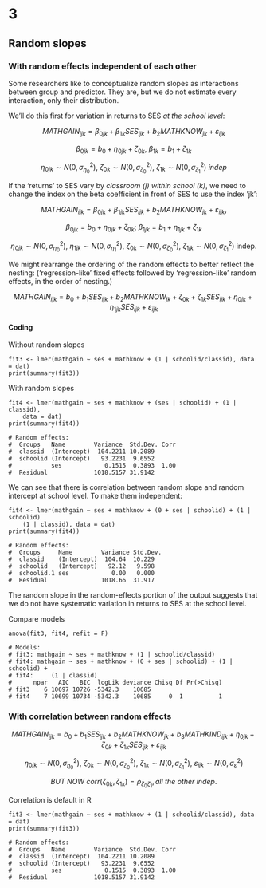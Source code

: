 # 3

## Random slopes

### With random effects independent of each other

Some researchers like to conceptualize random slopes as interactions between group and predictor. They are, but we do not estimate every interaction, only their distribution.

We’ll do this first for variation in returns to SES _at the school level_:

$$
MATHGAIN_{ijk} = \beta_{0jk} + \beta_{1k}SES_{ijk} + b_2 MATHKNOW_{jk} + \varepsilon_{ijk}
$$

$$
\beta_{0jk} = b_0 + \eta_{0jk} + \zeta_{0k},\ \beta_{1k} = b_1 + \zeta_{1k}
$$

$$
\eta_{0jk}\sim N(0,\sigma_{\eta_0}^2),\ \zeta_{0k}\sim N(0,\sigma_{\zeta_0}^2),\  \zeta_{1k}\sim N(0,\sigma_{\zeta_1}^2)\ indep
$$

If the ‘returns’ to SES vary by _classroom \(j\) within school \(k\)_, we need to change the index on the beta coefficient in front of SES to use the index ’jk’:

$$
MATHGAIN_{ijk} = \beta_{0jk} + \beta_{1jk}SES_{ijk} + b_2 MATHKNOW_{jk} + \varepsilon_{ijk},
$$

$$
\beta_{0jk} = b_0 + \eta_{0jk} + \zeta_{0k};\  \beta_{1jk} = b_1 + \eta_{1jk} + \zeta_{1k}
$$

$$
\eta_{0jk}\sim N(0,\sigma_{\eta_0}^2),\ \eta_{1jk}\sim N(0,\sigma_{\eta_1}^2),\ \zeta_{0k}\sim N(0,\sigma_{\zeta_0}^2),\ \zeta_{1jk}\sim N(0,\sigma_{\zeta_1}^2) \mbox{ indep.}
$$

We might rearrange the ordering of the random effects to better reflect the nesting: \(‘regression-like’ fixed effects followed by ‘regression-like’ random effects, in the order of nesting.\)

$$
MATHGAIN_{ijk} = b_0 + b_1 SES_{ijk} + b_2 MATHKNOW_{jk} + \zeta_{0k} + \zeta_{1k}SES_{ijk} + \eta_{0jk} + \eta_{1jk}SES_{ijk} + \varepsilon_{ijk}
$$

#### Coding

Without random slopes

```text
fit3 <- lmer(mathgain ~ ses + mathknow + (1 | schoolid/classid), data = dat)
print(summary(fit3))
```

With random slopes

```text
fit4 <- lmer(mathgain ~ ses + mathknow + (ses | schoolid) + (1 | classid), 
    data = dat)
print(summary(fit4))

# Random effects:
#  Groups   Name        Variance  Std.Dev. Corr
#  classid  (Intercept)  104.2211 10.2089      
#  schoolid (Intercept)   93.2231  9.6552      
#           ses            0.1515  0.3893  1.00
#  Residual             1018.5157 31.9142 
```

We can see that there is correlation between random slope and random intercept at school level. To make them independent:

```text
fit4 <- lmer(mathgain ~ ses + mathknow + (0 + ses | schoolid) + (1 | schoolid)
    (1 | classid), data = dat)
print(summary(fit4))

# Random effects:
#  Groups     Name        Variance Std.Dev.
#  classid    (Intercept)  104.64  10.229  
#  schoolid   (Intercept)   92.12   9.598  
#  schoolid.1 ses            0.00   0.000  
#  Residual               1018.66  31.917
```

The random slope in the random-effects portion of the output suggests that we do not have systematic variation in returns to SES at the school level.

Compare models

```text
anova(fit3, fit4, refit = F)

# Models:
# fit3: mathgain ~ ses + mathknow + (1 | schoolid/classid)
# fit4: mathgain ~ ses + mathknow + (0 + ses | schoolid) + (1 | schoolid) + 
# fit4:     (1 | classid)
#      npar   AIC   BIC  logLik deviance Chisq Df Pr(>Chisq)
# fit3    6 10697 10726 -5342.3    10685                    
# fit4    7 10699 10734 -5342.3    10685     0  1          1
```

### With correlation between random effects

$$
MATHGAIN_{ijk} = b_0 + b_1 SES_{ijk} + b_2 MATHKNOW_{jk} + b_3 MATHKIND_{ijk} + \eta_{0jk} + \zeta_{0k} + \zeta_{1k}SES_{ijk} + \varepsilon_{ijk}
$$

$$
\eta_{0jk}\sim N(0,\sigma_{\eta_0}^2),\ \zeta_{0k}\sim N(0,\sigma_{\zeta_0}^2),\  \zeta_{1k}\sim N(0,\sigma_{\zeta_1}^2),\ \varepsilon_{ijk}\sim N(0,\sigma_\varepsilon^2)
$$

$$
BUT\ NOW\ corr(\zeta_{0k},\zeta_{1k}) = \rho_{\zeta_0\zeta_1}, all\ the\ other\ indep.
$$

Correlation is default in R

```text
fit3 <- lmer(mathgain ~ ses + mathknow + (1 | schoolid/classid), data = dat)
print(summary(fit3))

# Random effects:
#  Groups   Name        Variance  Std.Dev. Corr
#  classid  (Intercept)  104.2211 10.2089      
#  schoolid (Intercept)   93.2231  9.6552      
#           ses            0.1515  0.3893  1.00
#  Residual             1018.5157 31.9142 
```


